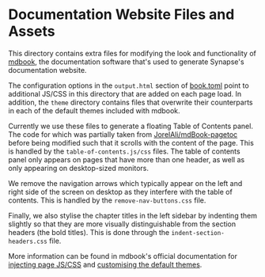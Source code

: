 # Documentation Website Files and Assets

This directory contains extra files for modifying the look and functionality of 
[mdbook](https://github.com/rust-lang/mdBook), the documentation software that's
used to generate Synapse's documentation website.

The configuration options in the `output.html` section of [book.toml](../../book.toml)
point to additional JS/CSS in this directory that are added on each page load. In
addition, the `theme` directory contains files that overwrite their counterparts in
each of the default themes included with mdbook.

Currently we use these files to generate a floating Table of Contents panel. The code for
which was partially taken from
[JorelAli/mdBook-pagetoc](https://github.com/JorelAli/mdBook-pagetoc/)
before being modified such that it scrolls with the content of the page. This is handled
by the `table-of-contents.js/css` files. The table of contents panel only appears on pages
that have more than one header, as well as only appearing on desktop-sized monitors.

We remove the navigation arrows which typically appear on the left and right side of the
screen on desktop as they interfere with the table of contents. This is handled by
the `remove-nav-buttons.css` file.

Finally, we also stylise the chapter titles in the left sidebar by indenting them
slightly so that they are more visually distinguishable from the section headers
(the bold titles). This is done through the `indent-section-headers.css` file.

More information can be found in mdbook's official documentation for
[injecting page JS/CSS](https://rust-lang.github.io/mdBook/format/config.html)
and
[customising the default themes](https://rust-lang.github.io/mdBook/format/theme/index.html).
